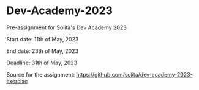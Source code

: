 # Dev-Academy-2023
Pre-assignment for Solita's Dev Academy 2023.

Start date: 11th of May, 2023

End date: 23th of May, 2023

Deadline: 31th of May, 2023

Source for the assignment: https://github.com/solita/dev-academy-2023-exercise
